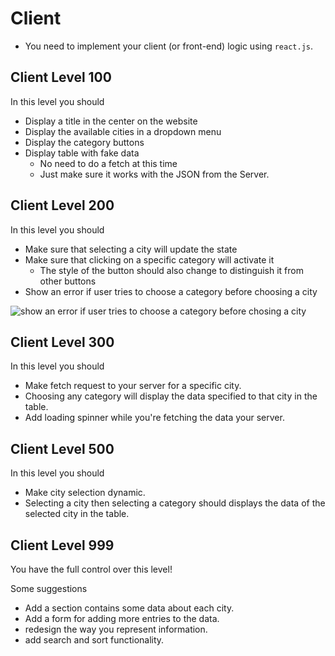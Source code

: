 # Client

- You need to implement your client (or front-end) logic using `react.js`.

## Client Level 100

In this level you should

- Display a title in the center on the website
- Display the available cities in a dropdown menu
- Display the category buttons
- Display table with fake data
  - No need to do a fetch at this time
  - Just make sure it works with the JSON from the Server.

## Client Level 200

In this level you should

- Make sure that selecting a city will update the state
- Make sure that clicking on a specific category will activate it
  - The style of the button should also change to distinguish it from other buttons
- Show an error if user tries to choose a category before choosing a city

![show an error if user tries to choose a category before chosing a city](https://i.imgur.com/vVPsMUe.png)

## Client Level 300

In this level you should

- Make fetch request to your server for a specific city.
- Choosing any category will display the data specified to that city in the table.
- Add loading spinner while you're fetching the data your server.

## Client Level 500

In this level you should

- Make city selection dynamic.
- Selecting a city then selecting a category should displays the data of the selected city in the table.

## Client Level 999

You have the full control over this level!

Some suggestions

- Add a section contains some data about each city.
- Add a form for adding more entries to the data.
- redesign the way you represent information.
- add search and sort functionality.
